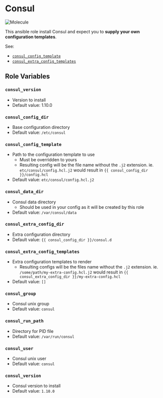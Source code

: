 # Consul

![Molecule](https://github.com/DaazKu/ansible-consul/actions/workflows/molecule.yml/badge.svg?branch=master&event=push)

This ansible role install Consul and expect you to **supply your own configuration templates**.

See: 
- [`consul_config_template`](#consul_config_template)
- [`consul_extra_config_templates`](#consul_extra_config_templates)

## Role Variables

### `consul_version`
- Version to install
- Default value: 1.10.0

### `consul_config_dir`
- Base configuration directory
- Default value: `/etc/consul`

### `consul_config_template`
- Path to the configuration template to use
  - Must be overridden to yours
  - Resulting config will be the file name without the `.j2` extension. ie. `etc/consul/config.hcl.j2` would result in `{{ consul_config_dir }}/config.hcl`
- Default value: `etc/consul/config.hcl.j2`

### `consul_data_dir`
- Consul data directory
  - Should be used in your config as it will be created by this role
- Default value: `/var/consul/data`

### `consul_extra_config_dir`
- Extra configuration directory
- Default value: `{{ consul_config_dir }}/consul.d`

### `consul_extra_config_templates`
- Extra configuration templates to render
    - Resulting configs will be the files name without the `.j2` extension. ie. `/some/path/my-extra-config.hcl.j2` would result in `{{ consul_extra_config_dir }}/my-extra-config.hcl`
- Default value: `[]`

### `consul_group`
- Consul unix group
- Default value: `consul`

### `consul_run_path`
- Directory for PID file
- Default value: `/var/run/consul`

### `consul_user`
- Consul unix user
- Default value: `consul`

### `consul_version`
- Consul version to install
- Default value: `1.10.0`
